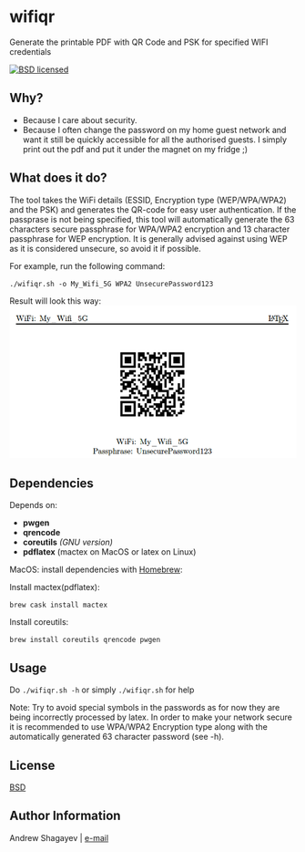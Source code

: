 # wifiqr
Generate the printable PDF with QR Code and PSK for specified WIFI credentials

[![BSD licensed][bsd-badge]][bsd-link]

## Why?
 - Because I care about security.
 - Because I often change the password on my home guest network and want it still be quickly accessible for all the authorised guests.
I simply print out the pdf and put it under the magnet on my fridge ;)

## What does it do?
The tool takes the WiFi details (ESSID, Encryption type (WEP/WPA/WPA2) and the PSK) and generates the QR-code for easy
user authentication.
If the passprase is not being specified, this tool will automatically generate the 63 characters secure passphrase for
WPA/WPA2 encryption and 13 character passphrase for WEP encryption. It is generally advised against using WEP as it is
considered unsecure, so avoid it if possible.

For example, run the following command:

	./wifiqr.sh -o My_Wifi_5G WPA2 UnsecurePassword123

Result will look this way:
![QR Example](imgs/example.png)

## Dependencies
Depends on:

  - **pwgen**
  - **qrencode**
  - **coreutils** *(GNU version)*
  - **pdflatex** (mactex on MacOS or latex on Linux)

MacOS: install dependencies with [Homebrew][homebrew]:

Install mactex(pdflatex):

	brew cask install mactex

Install coreutils:

	brew install coreutils qrencode pwgen

## Usage

Do `./wifiqr.sh -h` or simply `./wifiqr.sh` for help

Note: Try to avoid special symbols in the passwords as for now they are being incorrectly processed by latex.
In order to make your network secure it is recommended to use WPA/WPA2 Encryption type along with the automatically generated 63
character password (see -h).

## License

[BSD][bsd-link]

## Author Information

Andrew Shagayev | [e-mail](mailto:drewshg@gmail.com)

[bsd-badge]: https://img.shields.io/badge/license-BSD-blue.svg
[bsd-link]: https://raw.githubusercontent.com/drew-kun/gpgbackup/master/LICENSE
[homebrew]: http://brew.sh/
